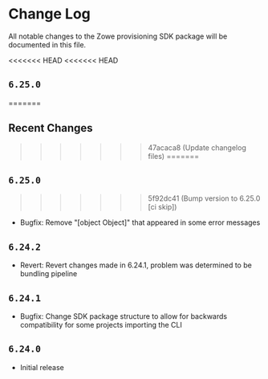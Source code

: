 # Change Log

All notable changes to the Zowe provisioning SDK package will be documented in this file.

<<<<<<< HEAD
<<<<<<< HEAD
## `6.25.0`
=======
## Recent Changes
>>>>>>> 47acaca8 (Update changelog files)
=======
## `6.25.0`
>>>>>>> 5f92dc41 (Bump version to 6.25.0 [ci skip])

- Bugfix: Remove "[object Object]" that appeared in some error messages

## `6.24.2`

- Revert: Revert changes made in 6.24.1, problem was determined to be bundling pipeline

## `6.24.1`

- Bugfix: Change SDK package structure to allow for backwards compatibility for some projects importing the CLI

## `6.24.0`

- Initial release
